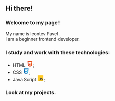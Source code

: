 ## Hi there!
### Welcome to my page! ### 
My name is leontev Pavel.\
I am a beginner frontend developer.

### I study and work with these technologies:
- HTML  <img src="https://github.com/LeontevPavel/LeontevPavel/blob/main/html-5-svgrepo-com.svg" style="width: 20px; height: 20px;">;
- CSS    <img src="https://github.com/LeontevPavel/LeontevPavel/blob/main/css-3-svgrepo-com.svg" style="width: 20px; height: 20px;">;
- Java Script <img src="https://github.com/LeontevPavel/LeontevPavel/blob/main/js-svgrepo-com.svg" style="width: 20px; height: 20px;">;

### Look at my projects.


<!--
**LeontevPavel/LeontevPavel** is a ✨ _special_ ✨ repository because its `README.md` (this file) appears on your GitHub profile.

Here are some ideas to get you started:

- 🔭 I’m currently working on ...
- 🌱 I’m currently learning ...
- 👯 I’m looking to collaborate on ...
- 🤔 I’m looking for help with ...
- 💬 Ask me about ...
- 📫 How to reach me: ...
- 😄 Pronouns: ...
- ⚡ Fun fact: ...
-->
